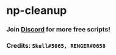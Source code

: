 # np-cleanup

### **Join [Discord](https://discord.gg/nCqzVd3X3K) for more free scripts!**
### Credits: **`Skull#5065, RENGER#0658`**
